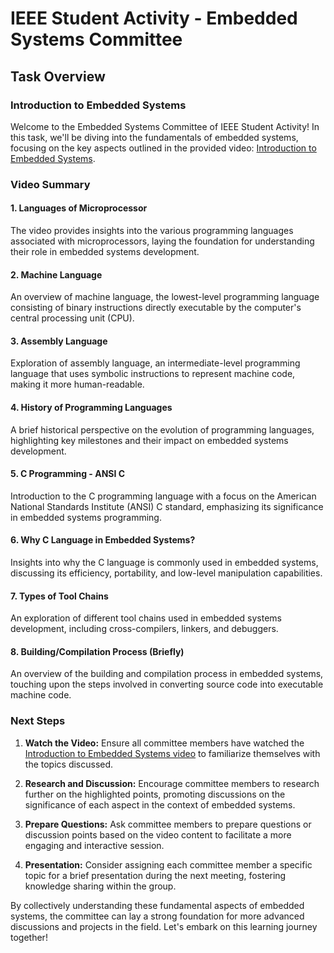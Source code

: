 # IEEE Student Activity - Embedded Systems Committee

## Task Overview

### Introduction to Embedded Systems

Welcome to the Embedded Systems Committee of IEEE Student Activity! In this task, we'll be diving into the fundamentals of embedded systems, focusing on the key aspects outlined in the provided video: [Introduction to Embedded Systems](https://youtu.be/bCSeXFRBhLg?si=-mMv71E9gN5nCHzs).

### Video Summary

#### 1. Languages of Microprocessor
The video provides insights into the various programming languages associated with microprocessors, laying the foundation for understanding their role in embedded systems development.

#### 2. Machine Language
An overview of machine language, the lowest-level programming language consisting of binary instructions directly executable by the computer's central processing unit (CPU).

#### 3. Assembly Language
Exploration of assembly language, an intermediate-level programming language that uses symbolic instructions to represent machine code, making it more human-readable.

#### 4. History of Programming Languages
A brief historical perspective on the evolution of programming languages, highlighting key milestones and their impact on embedded systems development.

#### 5. C Programming - ANSI C
Introduction to the C programming language with a focus on the American National Standards Institute (ANSI) C standard, emphasizing its significance in embedded systems programming.

#### 6. Why C Language in Embedded Systems?
Insights into why the C language is commonly used in embedded systems, discussing its efficiency, portability, and low-level manipulation capabilities.

#### 7. Types of Tool Chains
An exploration of different tool chains used in embedded systems development, including cross-compilers, linkers, and debuggers.

#### 8. Building/Compilation Process (Briefly)
An overview of the building and compilation process in embedded systems, touching upon the steps involved in converting source code into executable machine code.

### Next Steps

1. **Watch the Video:** Ensure all committee members have watched the [Introduction to Embedded Systems video](https://youtu.be/bCSeXFRBhLg?si=-mMv71E9gN5nCHzs) to familiarize themselves with the topics discussed.

2. **Research and Discussion:** Encourage committee members to research further on the highlighted points, promoting discussions on the significance of each aspect in the context of embedded systems.

3. **Prepare Questions:** Ask committee members to prepare questions or discussion points based on the video content to facilitate a more engaging and interactive session.

4. **Presentation:** Consider assigning each committee member a specific topic for a brief presentation during the next meeting, fostering knowledge sharing within the group.

By collectively understanding these fundamental aspects of embedded systems, the committee can lay a strong foundation for more advanced discussions and projects in the field. Let's embark on this learning journey together!
